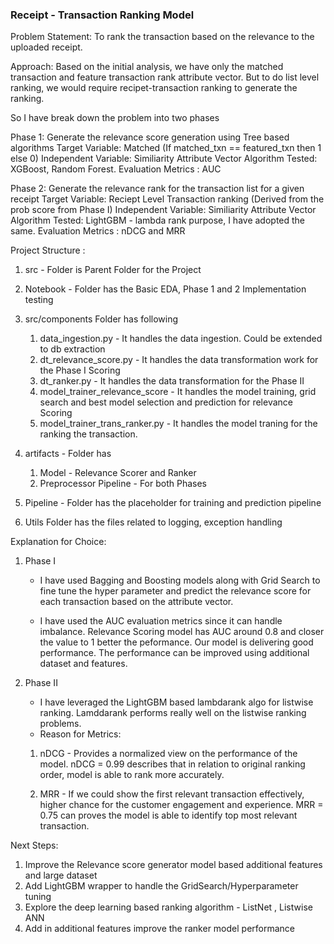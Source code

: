 ### Receipt - Transaction Ranking Model

Problem Statement:
To rank the transaction based on the relevance to the uploaded receipt.

Approach:
Based on the initial analysis, we have only the matched transaction and feature transaction rank attribute vector. But to do list level ranking, we would require recipet-transaction ranking to generate the ranking.

So I have break down the problem into two phases

Phase 1: Generate the relevance score generation using Tree based algorithms
Target Variable: Matched (If matched_txn == featured_txn then 1 else 0)
Independent Variable: Similiarity Attribute Vector
Algorithm Tested: XGBoost, Random Forest.
Evaluation Metrics : AUC

Phase 2: Generate the relevance rank for the transaction list for a given receipt
Target Variable: Reciept Level Transaction ranking (Derived from the prob score from Phase I)
Independent Variable: Similiarity Attribute Vector
Algorithm Tested: LightGBM - lambda rank
purpose, I have adopted the same.
Evaluation Metrics : nDCG and MRR

Project Structure :

1. src - Folder is Parent Folder for the Project
2. Notebook - Folder has the Basic EDA, Phase 1 and 2 Implementation testing
3. src/components Folder has following
   1. data_ingestion.py - It handles the data ingestion. Could be extended to db extraction
   2. dt_relevance_score.py - It handles the data transformation work for the Phase I Scoring
   3. dt_ranker.py - It handles the data transformation for the Phase II
   4. model_trainer_relevance_score - It handles the model training, grid search and best model selection and prediction for relevance Scoring
   5. model_trainer_trans_ranker.py - It handles the model traning for the ranking the transaction.
4. artifacts - Folder has

   1. Model - Relevance Scorer and Ranker
   2. Preprocessor Pipeline - For both Phases

5. Pipeline - Folder has the placeholder for training and prediction pipeline
6. Utils Folder has the files related to logging, exception handling

Explanation for Choice:

1. Phase I

   - I have used Bagging and Boosting models along with Grid Search to fine tune the hyper parameter and predict the relevance score for each transaction based on the attribute vector.

   - I have used the AUC evaluation metrics since it can handle imbalance. Relevance Scoring model has AUC around 0.8 and closer the value to 1 better the peformance. Our model is delivering good performance. The performance can be improved using additional dataset and features.

2. Phase II

   - I have leveraged the LightGBM based lambdarank algo for listwise ranking. Lamddarank performs really well on the listwise ranking problems.
   - Reason for Metrics:

   1. nDCG - Provides a normalized view on the performance of the model. nDCG = 0.99 describes that in relation to original ranking order, model is able to rank more accurately.

   2. MRR - If we could show the first relevant transaction effectively, higher chance for the customer engagement and experience. MRR = 0.75 can proves the model is able to identify top most relevant transaction.

Next Steps:

1. Improve the Relevance score generator model based additional features and large dataset
2. Add LightGBM wrapper to handle the GridSearch/Hyperparameter tuning
3. Explore the deep learning based ranking algorithm - ListNet , Listwise ANN
4. Add in additional features improve the ranker model performance
